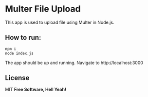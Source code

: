 # Multer File Upload

This app is used to upload file using Multer in Node.js.

## How to run:

```bash
npm i
node index.js
```

The app should be up and running.
Navigate to http://localhost:3000

## License

MIT
**Free Software, Hell Yeah!**
